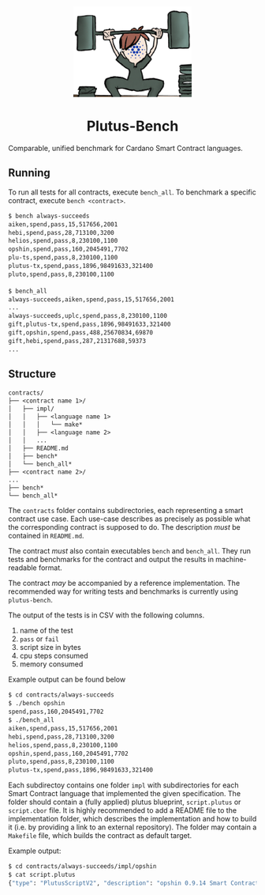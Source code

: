 <div align="center">
<img alt="A person with the Cardano logo as face, lifting heavy weights" src="plutus-bench.png" width="240" />
<h1>Plutus-Bench</h1>
</div>

Comparable, unified benchmark for Cardano Smart Contract languages.

## Running

To run all tests for all contracts, execute `bench_all`.
To benchmark a specific contract, execute `bench <contract>`.

```bash
$ bench always-succeeds
aiken,spend,pass,15,517656,2001
hebi,spend,pass,28,713100,3200
helios,spend,pass,8,230100,1100
opshin,spend,pass,160,2045491,7702
plu-ts,spend,pass,8,230100,1100
plutus-tx,spend,pass,1896,98491633,321400
pluto,spend,pass,8,230100,1100

$ bench_all
always-succeeds,aiken,spend,pass,15,517656,2001
...
always-succeeds,uplc,spend,pass,8,230100,1100
gift,plutus-tx,spend,pass,1896,98491633,321400
gift,opshin,spend,pass,488,25670834,69870
gift,hebi,spend,pass,287,21317688,59373
...
```

## Structure

```
contracts/
├── <contract name 1>/
│   ├── impl/
│   │   ├── <language name 1>
│   │   │   └── make*
│   │   ├── <language name 2>
│   │   ...
│   ├── README.md
│   ├── bench*
│   └── bench_all*
├── <contract name 2>/
...
├── bench*
└── bench_all*
```

The `contracts` folder contains subdirectories, each representing a smart contract use case.
Each use-case describes as precisely as possible what the corresponding contract is supposed to do.
The description _must_ be contained in `README.md`.

The contract _must_ also contain executables `bench` and `bench_all`.
They run tests and benchmarks for the contract and output the results in machine-readable format.

The contract _may_ be accompanied by a reference implementation.
The recommended way for writing tests and benchmarks is currently using `plutus-bench`.

The output of the tests is in CSV with the following columns.

1. name of the test
1. `pass` or `fail`
1. script size in bytes
1. cpu steps consumed
1. memory consumed

Example output can be found below

```bash
$ cd contracts/always-succeeds
$ ./bench opshin
spend,pass,160,2045491,7702
$ ./bench_all
aiken,spend,pass,15,517656,2001
hebi,spend,pass,28,713100,3200
helios,spend,pass,8,230100,1100
opshin,spend,pass,160,2045491,7702
pluto,spend,pass,8,230100,1100
plutus-tx,spend,pass,1896,98491633,321400
```

Each subdirectoy contains one folder `impl` with subdirectories for each Smart Contract language that implemented the
given specification.
The folder should contain a (fully applied) plutus blueprint, `script.plutus` or `script.cbor` file.
It is highly recommended to add a README file to the implementation folder, which describes the implementation and how to build it (i.e. by providing a link to an external repository).
The folder may contain a `Makefile` file, which builds the contract as default target.

Example output:

```bash
$ cd contracts/always-succeeds/impl/opshin
$ cat script.plutus
{"type": "PlutusScriptV2", "description": "opshin 0.9.14 Smart Contract", "cborHex": "589e589c01000022232498c8c8cccc0049262498926002533001488101000013263357389201144e616d654572726f723a2076616c696461746f7200498c8c8c8894ccd5cd19b8f002488101000011003133004002001222232498c8004ccc888894ccd5cd19b8f00248810103001100315333573466e3c00922010102001100415333573466e3c0092201010100110051330060020010040030020012200101"}
```
